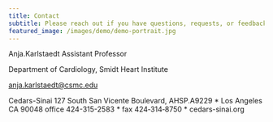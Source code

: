```yaml
---
title: Contact
subtitle: Please reach out if you have questions, requests, or feedback.
featured_image: /images/demo/demo-portrait.jpg
---
```


Anja.Karlstaedt
Assistant Professor

Department of Cardiology, Smidt Heart Institute

anja.karlstaedt@csmc.edu

Cedars-Sinai
127 South San Vicente Boulevard, AHSP.A9229  * Los Angeles CA 90048
office 424-315-2583  *  fax 424‐314‐8750  * cedars-sinai.org 

